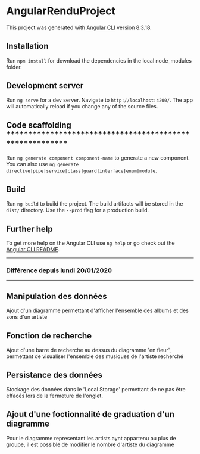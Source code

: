 # AngularRenduProject

This project was generated with [Angular CLI](https://github.com/angular/angular-cli) version 8.3.18.

## Installation

Run `npm install` for download the dependencies in the local node_modules folder.

## Development server

Run `ng serve` for a dev server. Navigate to `http://localhost:4200/`. The app will automatically reload if you change any of the source files.

## Code scaffolding	********************************************************

Run `ng generate component component-name` to generate a new component. You can also use `ng generate directive|pipe|service|class|guard|interface|enum|module`.	

## Build	

Run `ng build` to build the project. The build artifacts will be stored in the `dist/` directory. Use the `--prod` flag for a production build.	

## Further help	

To get more help on the Angular CLI use `ng help` or go check out the [Angular CLI README](https://github.com/angular/angular-cli/blob/master/README.md).	

*************************************************************************

### Différence depuis lundi 20/01/2020	
*********************************************************************

## Manipulation des données 	

Ajout d'un diagramme permettant d'afficher l'ensemble des albums et des sons d'un artiste	

## Fonction de recherche 	

Ajout d'une barre de recherche au dessus du diagramme 'en fleur', permettant de visualiser l'ensemble des musiques de l'artiste recherché	

## Persistance des données 	

Stockage des données dans le 'Local Storage' permettant de ne pas être effacés lors de la fermeture de l'onglet. 	

## Ajout d'une foctionnalité de graduation d'un diagramme	

Pour le diagramme representant les artists aynt appartenu au plus de groupe, il est possible de modifier le nombre d'artiste du diagramme
